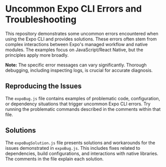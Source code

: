 # Uncommon Expo CLI Errors and Troubleshooting

This repository demonstrates some uncommon errors encountered when using the Expo CLI and provides solutions. These errors often stem from complex interactions between Expo's managed workflow and native modules.  The examples focus on JavaScript/React Native, but the principles apply more broadly.

**Note:** The specific error messages can vary significantly.  Thorough debugging, including inspecting logs, is crucial for accurate diagnosis.

## Reproducing the Issues

The `expoBug.js` file contains examples of problematic code, configuration, or dependency situations that trigger uncommon Expo CLI errors.  Try running the problematic commands described in the comments within that file.

## Solutions

The `expoBugSolution.js` file presents solutions and workarounds for the issues demonstrated in `expoBug.js`. This includes fixes related to dependencies, build configurations, and interactions with native libraries.  The comments in the file explain each solution.